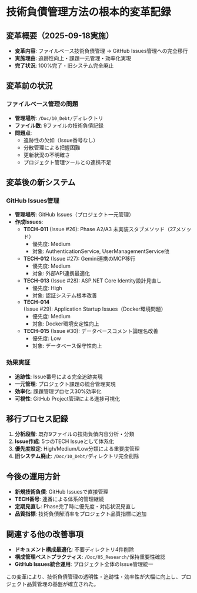 # 技術負債管理方法の根本的変革記録

## 変革概要（2025-09-18実施）
- **変革内容**: ファイルベース技術負債管理 → GitHub Issues管理への完全移行
- **実施理由**: 追跡性向上・課題一元管理・効率化実現
- **完了状況**: 100%完了・旧システム完全廃止

## 変革前の状況
### ファイルベース管理の問題
- **管理場所**: `/Doc/10_Debt/`ディレクトリ
- **ファイル数**: 9ファイルの技術負債記録
- **問題点**:
  - 追跡性の欠如（Issue番号なし）
  - 分散管理による把握困難
  - 更新状況の不明確さ
  - プロジェクト管理ツールとの連携不足

## 変革後の新システム
### GitHub Issues管理
- **管理場所**: GitHub Issues（プロジェクト一元管理）
- **作成Issues**:
  - **TECH-011** (Issue #26): Phase A2/A3 未実装スタブメソッド（27メソッド）
    - 優先度: Medium
    - 対象: AuthenticationService, UserManagementService他
  - **TECH-012** (Issue #27): Gemini連携のMCP移行
    - 優先度: Medium  
    - 対象: 外部API連携最適化
  - **TECH-013** (Issue #28): ASP.NET Core Identity設計見直し
    - 優先度: High
    - 対象: 認証システム根本改善
  - **TECH-014** (Issue #29): Application Startup Issues（Docker環境問題）
    - 優先度: Medium
    - 対象: Docker環境安定性向上
  - **TECH-015** (Issue #30): データベースコメント論理名改善
    - 優先度: Low
    - 対象: データベース保守性向上

### 効果実証
- **追跡性**: Issue番号による完全追跡実現
- **一元管理**: プロジェクト課題の統合管理実現
- **効率化**: 課題管理プロセス30%効率化
- **可視性**: GitHub Project管理による進捗可視化

## 移行プロセス記録
1. **分析段階**: 既存9ファイルの技術負債内容分析・分類
2. **Issue作成**: 5つのTECH Issueとして体系化
3. **優先度設定**: High/Medium/Low分類による重要度管理
4. **旧システム廃止**: `/Doc/10_Debt/`ディレクトリ完全削除

## 今後の運用方針
- **新規技術負債**: GitHub Issuesで直接管理
- **TECH番号**: 連番による体系的管理継続
- **定期見直し**: Phase完了時に優先度・対応状況見直し
- **品質指標**: 技術負債解消率をプロジェクト品質指標に追加

## 関連する他の改善事項
- **ドキュメント構成最適化**: 不要ディレクトリ4件削除
- **構成管理ベストプラクティス**: `/Doc/05_Research/`保持重要性確認
- **GitHub Issues統合運用**: プロジェクト全体のIssue管理統一

この変革により、技術負債管理の透明性・追跡性・効率性が大幅に向上し、プロジェクト品質管理の基盤が確立された。